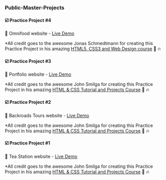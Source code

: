 ### Public-Master-Projects

#### ☑️ Practice Project #4

🌟 Omnifood website - [Live Demo](https://omnifood-webdevprc.netlify.app/)

\*All credit goes to the awesome Jonas Schmedtmann for creating this Practice Project in his amazing [HTML5, CSS3 and Web Design course](https://www.udemy.com/course/design-and-develop-a-killer-website-with-html5-and-css3/) 🙏 🔥

#### ☑️ Practice Project #3

🌟 Portfolio website - [Live Demo](https://portfolio-prcwebdev.netlify.app/)

\*All credit goes to the awesome John Smilga for creating this Practice Project in his amazing [HTML & CSS Tutorial and Projects Course](https://www.udemy.com/course/in-depth-html-css-course-build-responsive-websites/) 🙏 🔥

#### ☑️ Practice Project #2

🌟 Backroads Tours website - [Live Demo](https://backroads-tours-prcwebdev.netlify.app/)

\*All credit goes to the awesome John Smilga for creating this Practice Project in his amazing [HTML & CSS Tutorial and Projects Course](https://www.udemy.com/course/in-depth-html-css-course-build-responsive-websites/) 🙏 🔥

#### ☑️ Practice Project #1

🌟 Tea Station website - [Live Demo](https://tea-station-prcwebdev.netlify.app/)

\*All credit goes to the awesome John Smilga for creating this Practice Project in his amazing [HTML & CSS Tutorial and Projects Course](https://www.udemy.com/course/in-depth-html-css-course-build-responsive-websites/) 🙏 🔥
